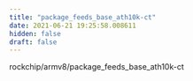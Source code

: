 ```yaml
---
title: "package_feeds_base_ath10k-ct"
date: 2021-06-21 19:25:58.008611
hidden: false
draft: false
---
```


rockchip/armv8/package_feeds_base_ath10k-ct

